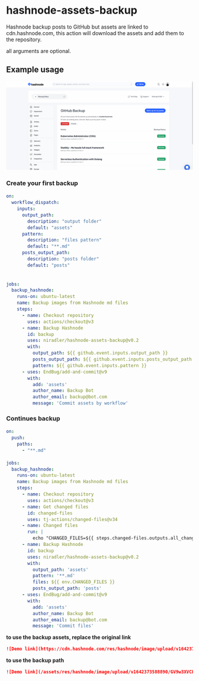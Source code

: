 # hashnode-assets-backup

Hashnode backup posts to GitHub but assets are linked to cdn.hashnode.com, this action will download the assets and add them to the repository.

all arguments are optional.

## Example usage

![Demo](/hashnode_backup_action.gif?raw=true)

### Create your first backup

```yaml
on: 
  workflow_dispatch:
    inputs:
      output_path:
        description: "output folder"
        default: "assets"
      pattern:
        description: "files pattern"
        default: "**.md"
      posts_output_path:
        description: "posts folder"
        default: "posts"        
           

jobs:
  backup_hashnode:
    runs-on: ubuntu-latest
    name: Backup images from Hashnode md files
    steps:
      - name: Checkout repository
        uses: actions/checkout@v3
      - name: Backup Hashnode
        id: backup
        uses: niradler/hashnode-assets-backup@v0.2
        with:
          output_path: ${{ github.event.inputs.output_path }}
          posts_output_path: ${{ github.event.inputs.posts_output_path }}
          pattern: ${{ github.event.inputs.pattern }}          
      - uses: EndBug/add-and-commit@v9
        with:
          add: 'assets'
          author_name: Backup Bot
          author_email: backup@bot.com
          message: 'Commit assets by workflow'
```

### Continues backup

```yaml
on:
  push:
    paths:
      - "**.md"

jobs:
  backup_hashnode:
    runs-on: ubuntu-latest
    name: Backup images from Hashnode md files
    steps:
      - name: Checkout repository
        uses: actions/checkout@v3
      - name: Get changed files
        id: changed-files
        uses: tj-actions/changed-files@v34
      - name: Changed files
        run: |
          echo "CHANGED_FILES=${{ steps.changed-files.outputs.all_changed_files }}" >> $GITHUB_ENV
      - name: Backup Hashnode
        id: backup
        uses: niradler/hashnode-assets-backup@v0.2
        with:
          output_path: 'assets'
          pattern: '**.md'
          files: ${{ env.CHANGED_FILES }}
          posts_output_path: 'posts'
      - uses: EndBug/add-and-commit@v9
        with:
          add: 'assets'
          author_name: Backup Bot
          author_email: backup@bot.com
          message: 'Commit files'
```

**to use the backup assets, replace the original link**

```md
![Demo link](https://cdn.hashnode.com/res/hashnode/image/upload/v1642373588890/GV9w3XVCL.png align="left")
```

**to use the backup path**

```md
![Demo link](/assets/res/hashnode/image/upload/v1642373588890/GV9w3XVCL.png?raw=true)
```
